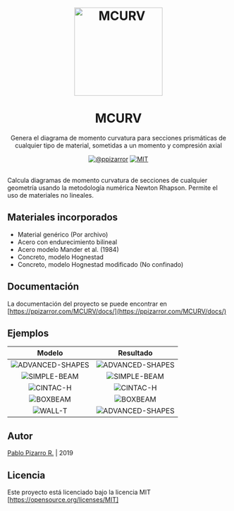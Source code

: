<h1 align="center">
  <a href="https://ppizarror.com/MCURV/" title="MCURV">
    <img alt="MCURV" src="https://ppizarror.com/resources/other/matlab.png" width="200px" height="200px" />
  </a>
  <br /><br />
  MCURV</h1>
<p align="center">Genera el diagrama de momento curvatura para secciones prismáticas de cualquier tipo de material, sometidas a un momento y compresión axial</p>
<div align="center"><a href="https://ppizarror.com"><img alt="@ppizarror" src="https://ppizarror.com/badges/autor.svg" /></a>
<a href="https://opensource.org/licenses/MIT"><img alt="MIT" src="https://ppizarror.com/badges/licenciamit.svg" /></a>
</div><br />

Calcula diagramas de momento curvatura de secciones de cualquier geometría usando la metodología numérica Newton Rhapson. Permite el uso de materiales no lineales.

## Materiales incorporados

- Material genérico (Por archivo)
- Acero con endurecimiento bilineal
- Acero modelo Mander et al. (1984)
- Concreto, modelo Hognestad
- Concreto, modelo Hognestad modificado (No confinado)

## Documentación

La documentación del proyecto se puede encontrar en [https://ppizarror.com/MCURV/docs/](https://ppizarror.com/MCURV/docs/)

## Ejemplos

| Modelo | Resultado |
|:---:|:---:|
| ![ADVANCED-SHAPES](https://ppizarror.com/resources/images/mcurv/advshapes-1.png)  | ![ADVANCED-SHAPES](https://ppizarror.com/resources/images/mcurv/advshapes-2.png) |
| ![SIMPLE-BEAM](https://ppizarror.com/resources/images/mcurv/simplebeam-1.png)  | ![SIMPLE-BEAM](https://ppizarror.com/resources/images/mcurv/simplebeam-2.png) |
| ![CINTAC-H](https://ppizarror.com/resources/images/mcurv/cintac-model1.png)  | ![CINTAC-H](https://ppizarror.com/resources/images/mcurv/cintac-model2.png) |
| ![BOXBEAM](https://ppizarror.com/resources/images/mcurv/boxbeam-1.png)  | ![BOXBEAM](https://ppizarror.com/resources/images/mcurv/boxbeam-2.png) |
| ![WALL-T](https://ppizarror.com/resources/images/mcurv/wallt-1.png)  | ![ADVANCED-SHAPES](https://ppizarror.com/resources/images/mcurv/wallt-2.png) |

## Autor

[Pablo Pizarro R.](https://ppizarror.com) | 2019

## Licencia

Este proyecto está licenciado bajo la licencia MIT [https://opensource.org/licenses/MIT]